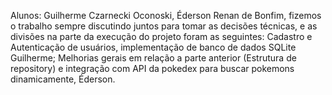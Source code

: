 Alunos: Guilherme Czarnecki Oconoski, Éderson Renan de Bonfim, fizemos o trabalho sempre discutindo juntos para tomar as decisões técnicas, e as divisões na parte da execução do projeto foram as seguintes: Cadastro e Autenticação de usuários, implementação de banco de dados SQLite Guilherme; Melhorias gerais em relação a parte anterior (Estrutura de repository) e integração com API da pokedex para buscar pokemons dinamicamente, Éderson.

